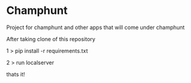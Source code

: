 # Champhunt
Project for champhunt and other apps that will come under champhunt


After taking clone of this repository

1 > pip install -r requirements.txt

2 > run localserver

thats it!

